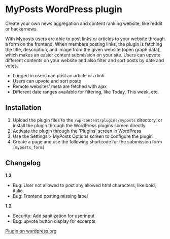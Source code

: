 # MyPosts WordPress plugin

Create your own news aggregation and content ranking website, like reddit or hackernews.

With Myposts users are able to post links or articles to your website through a form on the frontend.
When members posting links, the plugin is fetching the title, description, and image from the given website (open graph data),
which makes an easier content submission on your site.
Users can upvote different contents on your website and also filter and sort posts by date and votes.

*   Logged in users can post an article or a link
*   Users can upvote and sort posts
*   Remote websites' meta are fetched with ajax
*   Different date ranges available for filtering, like Today, This week, etc.

## Installation

1. Upload the plugin files to the `/wp-content/plugins/myposts` directory, or install the plugin through the WordPress plugins screen directly.
2. Activate the plugin through the 'Plugins' screen in WordPress
3. Use the Settings > MyPosts Options screen to configure the plugin
4. Create a page and use the following shortcode for the submission form `[myposts_form]`

## Changelog

**1.3**
 - Bug: User not allowed to post any allowed html characters, like bold, italic
 - Bug: Frontend posting missing label

**1.2**
 - Security: Add sanitization for userinput
 - Bug: upvote button display for excerpts
 

[Plugin on wordpress.org](https://www.wordpress.org/plugins/myposts)
